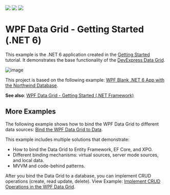 <!-- default badges list -->
![](https://img.shields.io/endpoint?url=https://codecentral.devexpress.com/api/v1/VersionRange/272701849/21.2.2%2B)
[![](https://img.shields.io/badge/Open_in_DevExpress_Support_Center-FF7200?style=flat-square&logo=DevExpress&logoColor=white)](https://supportcenter.devexpress.com/ticket/details/T900052)
[![](https://img.shields.io/badge/📖_How_to_use_DevExpress_Examples-e9f6fc?style=flat-square)](https://docs.devexpress.com/GeneralInformation/403183)
<!-- default badges end -->
# WPF Data Grid - Getting Started (.NET 6)

This example is the .NET 6 application created in the [Getting Started](https://docs.devexpress.com/WPF/5863/controls-and-libraries/data-grid/getting-started) tutorial. It demonstrates the base functionality of the [DevExpress Data Grid](https://docs.devexpress.com/WPF/6084/controls-and-libraries/data-grid).

![image](https://user-images.githubusercontent.com/65009440/206664608-5cce8396-0b68-4d77-af15-b60e3da39ffb.png)

This project is based on the following example: [WPF Blank .NET 6 App with the Northwind Database](https://github.com/DevExpress-Examples/wpf-blank-dot-net-app-with-the-northwind-database).

**See also**: [WPF Data Grid - Getting Started (.NET Framework)](https://github.com/DevExpress-Examples/wpf-data-grid-getting-started-net-framework)

## More Examples

The following example shows how to bind the WPF Data Grid to different data sources: [Bind the WPF Data Grid to Data](https://github.com/DevExpress-Examples/how-to-bind-wpf-grid-to-data).

This example includes multiple solutions that demonstrate:

* How to bind the Data Grid to Entity Framework, EF Core, and XPO.
* Different binding mechanisms: virtual sources, server mode sources, and local data.
* MVVM and code-behind patterns.

After you bind the Data Grid to a database, you can implement CRUD operations (create, read update, delete). View Example: [Implement CRUD Operations in the WPF Data Grid](https://github.com/DevExpress-Examples/how-to-implement-crud-operations).
